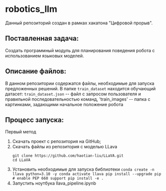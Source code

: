 # robotics_llm

Данный репозиторий создан в рамках хакатона "Цифровой прорыв". 

## Поставленная задача:
Создать программный модуль для планирования поведения робота с использованием языковых моделей. 

## Описание файлов:
В данном репозитории содержатся файлы, необходимые для запуска предложенных решений. В папке `train_dataset` находится обучающий датасет: `train_dataset.json` -- файл с запросом пользователя и правильной последовательностью команд, 'train_images' -- папка с картинками, задающими начальное положение робота 

## Процесс запуска:
Первый метод
1. Скачать проект с репозитория на GitHub;
2. Скачать файлы из репозитория с моделью LLava
      ```
      git clone https://github.com/haotian-liu/LLaVA.git
      cd LLaVA
      ```
4. Установить необходимые для запуска библиотеки
        ```
                conda create -n llava python=3.10 -y
                conda activate llava
                pip install --upgrade pip  # enable PEP 660 support
                pip install -e .
        ```                   
5. Запустить ноутбука llava_pipeline.ipynb 

